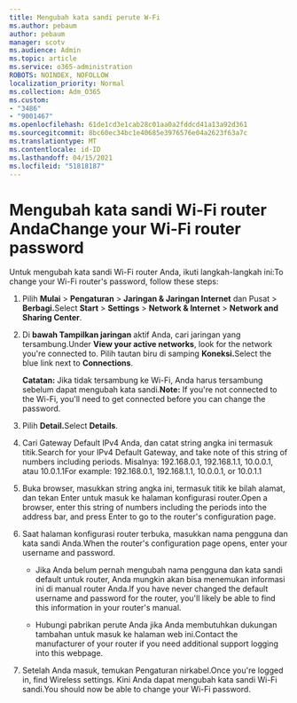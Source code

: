 ```yaml
---
title: Mengubah kata sandi perute W-Fi
ms.author: pebaum
author: pebaum
manager: scotv
ms.audience: Admin
ms.topic: article
ms.service: o365-administration
ROBOTS: NOINDEX, NOFOLLOW
localization_priority: Normal
ms.collection: Adm_O365
ms.custom:
- "3486"
- "9001467"
ms.openlocfilehash: 61de1cd3e1cab28c01aa0a2fddcd41a13a92d361
ms.sourcegitcommit: 8bc60ec34bc1e40685e3976576e04a2623f63a7c
ms.translationtype: MT
ms.contentlocale: id-ID
ms.lasthandoff: 04/15/2021
ms.locfileid: "51818187"
---
```

# <a name="change-your-wi-fi-router-password"></a><span data-ttu-id="d945c-102">Mengubah kata sandi Wi-Fi router Anda</span><span class="sxs-lookup"><span data-stu-id="d945c-102">Change your Wi-Fi router password</span></span>

<span data-ttu-id="d945c-103">Untuk mengubah kata sandi Wi-Fi router Anda, ikuti langkah-langkah ini:</span><span class="sxs-lookup"><span data-stu-id="d945c-103">To change your Wi-Fi router's password, follow these steps:</span></span>

1. <span data-ttu-id="d945c-104">Pilih **Mulai**  >  **Pengaturan**  >  **Jaringan & Jaringan Internet** dan Pusat  >  **Berbagi.**</span><span class="sxs-lookup"><span data-stu-id="d945c-104">Select **Start** > **Settings** > **Network & Internet** > **Network and Sharing Center**.</span></span>

2. <span data-ttu-id="d945c-105">Di **bawah Tampilkan jaringan** aktif Anda, cari jaringan yang tersambung.</span><span class="sxs-lookup"><span data-stu-id="d945c-105">Under **View your active networks**, look for the network you're connected to.</span></span> <span data-ttu-id="d945c-106">Pilih tautan biru di samping **Koneksi.**</span><span class="sxs-lookup"><span data-stu-id="d945c-106">Select the blue link next to **Connections**.</span></span><br>

   <span data-ttu-id="d945c-107">**Catatan:** Jika tidak tersambung ke Wi-Fi, Anda harus tersambung sebelum dapat mengubah kata sandi.</span><span class="sxs-lookup"><span data-stu-id="d945c-107">**Note:** If you're not connected to the Wi-Fi, you'll need to get connected before you can change the password.</span></span>

3. <span data-ttu-id="d945c-108">Pilih **Detail.**</span><span class="sxs-lookup"><span data-stu-id="d945c-108">Select **Details**.</span></span>

4. <span data-ttu-id="d945c-109">Cari Gateway Default IPv4 Anda, dan catat string angka ini termasuk titik.</span><span class="sxs-lookup"><span data-stu-id="d945c-109">Search for your IPv4 Default Gateway, and take note of this string of numbers including periods.</span></span> <span data-ttu-id="d945c-110">Misalnya: 192.168.0.1, 192.168.1.1, 10.0.0.1, atau 10.0.1.1</span><span class="sxs-lookup"><span data-stu-id="d945c-110">For example: 192.168.0.1, 192.168.1.1, 10.0.0.1, or 10.0.1.1</span></span>

5. <span data-ttu-id="d945c-111">Buka browser, masukkan string angka ini, termasuk titik ke bilah alamat, dan tekan Enter untuk masuk ke halaman konfigurasi router.</span><span class="sxs-lookup"><span data-stu-id="d945c-111">Open a browser, enter this string of numbers including the periods into the address bar, and press Enter to go to the router's configuration page.</span></span>

6. <span data-ttu-id="d945c-112">Saat halaman konfigurasi router terbuka, masukkan nama pengguna dan kata sandi Anda.</span><span class="sxs-lookup"><span data-stu-id="d945c-112">When the router's configuration page opens, enter your username and password.</span></span><br>
   - <span data-ttu-id="d945c-113">Jika Anda belum pernah mengubah nama pengguna dan kata sandi default untuk router, Anda mungkin akan bisa menemukan informasi ini di manual router Anda.</span><span class="sxs-lookup"><span data-stu-id="d945c-113">If you have never changed the default username and password for the router, you'll likely be able to find this information in your router's manual.</span></span>

   - <span data-ttu-id="d945c-114">Hubungi pabrikan perute Anda jika Anda membutuhkan dukungan tambahan untuk masuk ke halaman web ini.</span><span class="sxs-lookup"><span data-stu-id="d945c-114">Contact the manufacturer of your router if you need additional support logging into this webpage.</span></span>

7. <span data-ttu-id="d945c-115">Setelah Anda masuk, temukan Pengaturan nirkabel.</span><span class="sxs-lookup"><span data-stu-id="d945c-115">Once you're logged in, find Wireless settings.</span></span> <span data-ttu-id="d945c-116">Kini Anda dapat mengubah kata sandi Wi-Fi sandi.</span><span class="sxs-lookup"><span data-stu-id="d945c-116">You should now be able to change your Wi-Fi password.</span></span>

